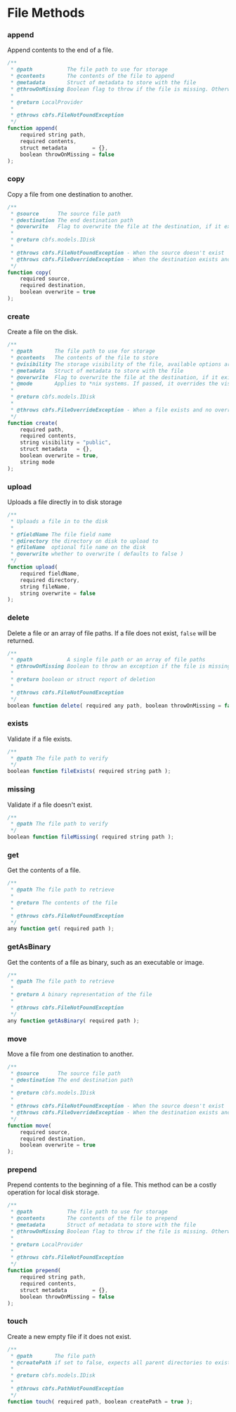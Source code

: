 # File Methods

### append

Append contents to the end of a file.

```javascript
/**
 * @path           The file path to use for storage
 * @contents       The contents of the file to append
 * @metadata       Struct of metadata to store with the file
 * @throwOnMissing Boolean flag to throw if the file is missing. Otherwise it will be created if missing.
 *
 * @return LocalProvider
 *
 * @throws cbfs.FileNotFoundException
 */
function append(
	required string path,
	required contents,
	struct metadata        = {},
	boolean throwOnMissing = false
);
```

### copy

Copy a file from one destination to another.

```javascript
/**
 * @source      The source file path
 * @destination The end destination path
 * @overwrite   Flag to overwrite the file at the destination, if it exists. Defaults to true.
 *
 * @return cbfs.models.IDisk
 *
 * @throws cbfs.FileNotFoundException - When the source doesn't exist
 * @throws cbfs.FileOverrideException - When the destination exists and no override has been provided
 */
function copy(
	required source,
	required destination,
	boolean overwrite = true
);
```

### create

Create a file on the disk.

```javascript
/**
 * @path       The file path to use for storage
 * @contents   The contents of the file to store
 * @visibility The storage visibility of the file, available options are `public, private, readonly` or a custom data type the implemented driver can interpret
 * @metadata   Struct of metadata to store with the file
 * @overwrite  Flag to overwrite the file at the destination, if it exists. Defaults to true.
 * @mode       Applies to *nix systems. If passed, it overrides the visbility argument and uses these octal values instead
 *
 * @return cbfs.models.IDisk
 *
 * @throws cbfs.FileOverrideException - When a file exists and no override has been provided
 */
function create(
	required path,
	required contents,
	string visibility = "public",
	struct metadata   = {},
	boolean overwrite = true,
	string mode
);
```

### upload

Uploads a file directly in to disk storage

```javascript
/**
 * Uploads a file in to the disk
 *
 * @fieldName The file field name
 * @directory the directory on disk to upload to
 * @fileName  optional file name on the disk
 * @overwrite whether to overwrite ( defaults to false )
 */
function upload(
	required fieldName,
	required directory,
	string fileName,
	string overwrite = false
);
```

### delete

Delete a file or an array of file paths. If a file does not exist, `false` will be returned.

```javascript
/**
 * @path           A single file path or an array of file paths
 * @throwOnMissing Boolean to throw an exception if the file is missing.
 *
 * @return boolean or struct report of deletion
 *
 * @throws cbfs.FileNotFoundException
 */
boolean function delete( required any path, boolean throwOnMissing = false );
```

### exists

Validate if a file exists.

```javascript
/**
 * @path The file path to verify
 */
boolean function fileExists( required string path );
```

### missing

Validate if a file doesn't exist.

```javascript
/**
 * @path The file path to verify
 */
boolean function fileMissing( required string path );
```

### get

Get the contents of a file.

```javascript
/**
 * @path The file path to retrieve
 *
 * @return The contents of the file
 *
 * @throws cbfs.FileNotFoundException
 */
any function get( required path );
```

### getAsBinary

Get the contents of a file as binary, such as an executable or image.

```javascript
/**
 * @path The file path to retrieve
 *
 * @return A binary representation of the file
 *
 * @throws cbfs.FileNotFoundException
 */
any function getAsBinary( required path );
```

### move

Move a file from one destination to another.

```javascript
/**
 * @source      The source file path
 * @destination The end destination path
 *
 * @return cbfs.models.IDisk
 *
 * @throws cbfs.FileNotFoundException - When the source doesn't exist
 * @throws cbfs.FileOverrideException - When the destination exists and no override has been provided
 */
function move(
	required source,
	required destination,
	boolean overwrite = true
);
```

### prepend

Prepend contents to the beginning of a file. This method can be a costly operation for local disk storage.

```javascript
/**
 * @path           The file path to use for storage
 * @contents       The contents of the file to prepend
 * @metadata       Struct of metadata to store with the file
 * @throwOnMissing Boolean flag to throw if the file is missing. Otherwise it will be created if missing.
 *
 * @return LocalProvider
 *
 * @throws cbfs.FileNotFoundException
 */
function prepend(
	required string path,
	required contents,
	struct metadata        = {},
	boolean throwOnMissing = false
);
```

### touch

Create a new empty file if it does not exist.

```javascript
/**
 * @path       The file path
 * @createPath if set to false, expects all parent directories to exist, true will generate necessary directories. Defaults to true.
 *
 * @return cbfs.models.IDisk
 *
 * @throws cbfs.PathNotFoundException
 */
function touch( required path, boolean createPath = true );
```
